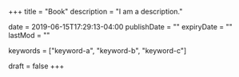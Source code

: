 +++
title = "Book"
description = "I am a description."

date = 2019-06-15T17:29:13-04:00
publishDate = ""
expiryDate = ""
lastMod = ""

keywords = ["keyword-a", "keyword-b", "keyword-c"]

draft = false
+++
